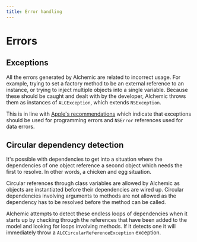 ```yaml
---
title: Error handling
---
```


# Errors

## Exceptions

All the errors generated by Alchemic are related to incorrect usage. For example, trying to set a factory method to be an external reference to an instance, or trying to inject multiple objects into a single variable. Because these should be caught and dealt with by the developer, Alchemic throws them as instances of `ALCException`, which extends `NSException`. 

This is in line with [Apple's recommendations](https://developer.apple.com/library/ios/documentation/Cocoa/Conceptual/Exceptions/Exceptions.html#//apple_ref/doc/uid/10000012i) which indicate that exceptions should be used for programming errors and `NSError` references used for data errors. 


## Circular dependency detection

It's possible with dependencies to get into a situation where the dependencies of one object reference a second object which needs the first to resolve. In other words, a chicken and egg situation. 

Circular references through class variables are allowed by Alchemic as objects are instantiated before their dependencies are wired up. Circular dependencies involving arguments to methods are not allowed as the dependency has to be resolved before the method can be called. 

Alchemic attempts to detect these endless loops of dependencies when it starts up by checking through the references that have been added to the model and looking for loops involving methods. If it detects one it will immediately throw a `ALCCircularReferenceException` exception. 







